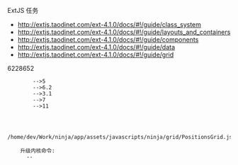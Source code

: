 ExtJS 任务

  * http://extjs.taodinet.com/ext-4.1.0/docs/#!/guide/class_system
  * http://extjs.taodinet.com/ext-4.1.0/docs/#!/guide/layouts_and_containers
  * http://extjs.taodinet.com/ext-4.1.0/docs/#!/guide/components
  * http://extjs.taodinet.com/ext-4.1.0/docs/#!/guide/data
  * http://extjs.taodinet.com/ext-4.1.0/docs/#!/guide/grid

  6228652

  			-->5
  			-->6.2
  			-->3.1
  			-->7
  			-->11

        

        /home/dev/Work/ninja/app/assets/javascripts/ninja/grid/PositionsGrid.js

        升级内核命令:
          --